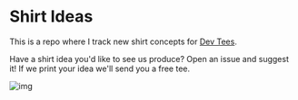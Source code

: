 Shirt Ideas
===============

This is a repo where I track new shirt concepts for [Dev Tees](http://devtees.com).

Have a shirt idea you'd like to see us produce? Open an issue and suggest it! If we print your idea we'll send you a free tee.

![img](http://f.cl.ly/items/1w1M0d0I1Q3K41251t3W/shirt-idea-graphic.jpg)
